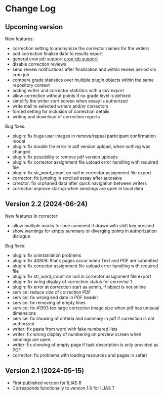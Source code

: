 # Change Log
## Upcoming version
New features:
- correction setting to anonymize the corrector names for the writers
- add correction finalize date to results export
- general cron job support [cron job support](https://github.com/EDUTIEK/LongEssayAssessmentCron/)
- disable correction reviews 
- send review notifications after finalization and within review period via cron job
- compare grade statistics over multiple plugin objects within the same repository context
- adding writer and corrector statistics with a csv export
- allow correction without points if no grade level is defined
- simplify the writer start screen when essay is authorized
- write mail to selected writers and/or correctors
- forced setting for inclusion of correction details
- writing and download of correction reports

Bug fixes:
- plugin: fix huge user images in remove/repeal participant confirmation modal
- plugin: fix double file error in pdf version upload, when nothing was changed
- plugin: fix possibility to remove pdf version uploads
- plugin: fix corrector assignment file upload error handling with required file
- plugin: fix str_word_count on null in corrector assignment file export
- corrector: fix jumping in scrolled essay after autosave
- crrector: fix orphaned data after quick navigation between writers
- corrector: improve startup when sendings are open in local data


## Version 2.2 (2024-06-24)
New features in corrector:
- allow multiple marks for one comment if drawn with shift key pressed
- show warnings for empty summary or diverging points in authorization dialogue

Bug fixes:
- plugin: fix uninstallation problems
- plugin: fix 40808: Blank pages occur when Text and PDF are submitted
- plugin: fix corrector assignment file upload error handling with required file
- plugin: fix str_word_count on null in corrector assignment file export
- plugin: fix wring display of correction status for corrector 1
- plugin: fix error at correction start as admin, if object is not online
- service: reduce size of correction PDF
- service: fix wrong end date in PDF header
- service: fix removing of empty lines
- service: fix 41393 too large correction image size when pdf has unusual dimensions
- service: fix showing of criteria and summary in pdf if correction is not authorized
- writer: fix paste from word with fake numbered lists
- writer: fix wrong display of numbering on preview screen when sendings are open
- writer: fix showing of empty page if task description is only provided as PDF
- corrector: fix problems with loading resources and pages in safari

## Version 2.1 (2024-05-15)
- First published version for ILIAS 8
- Corresponds functionally to version 1.6 for ILIAS 7